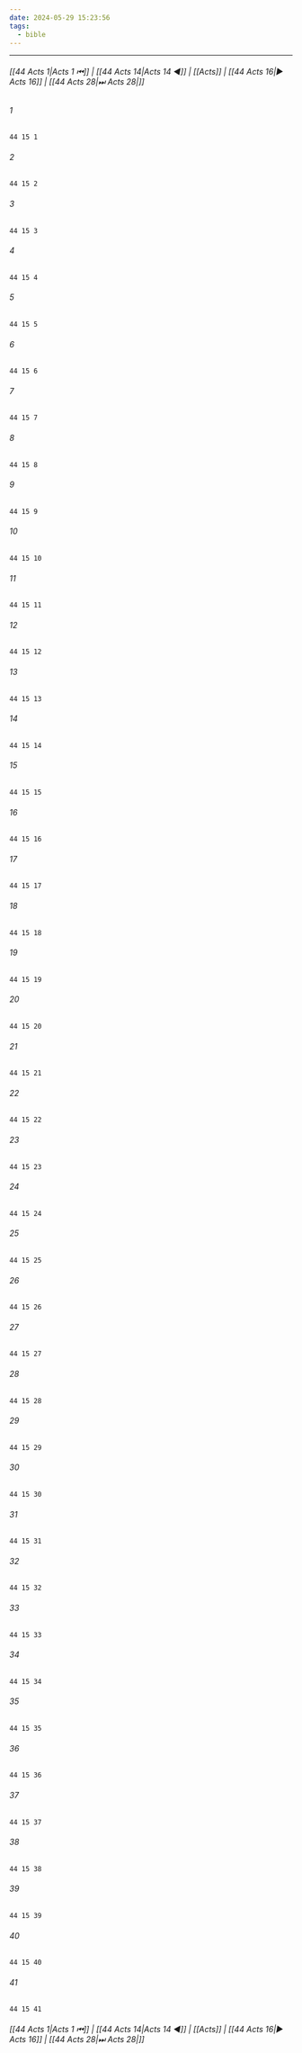 ```yaml
---
date: 2024-05-29 15:23:56
tags:
  - bible
---
```

___

###### [[44 Acts 1|Acts 1 ⏮]] | [[44 Acts 14|Acts 14 ◀]] | [[Acts]] | [[44 Acts 16|▶ Acts 16]] | [[44 Acts 28|⏭ Acts 28|]]

###### 1
``` verse
44 15 1 
```
###### 2
``` verse
44 15 2 
```
###### 3
``` verse
44 15 3 
```
###### 4
``` verse
44 15 4 
```
###### 5
``` verse
44 15 5 
```
###### 6
``` verse
44 15 6 
```
###### 7
``` verse
44 15 7 
```
###### 8
``` verse
44 15 8 
```
###### 9
``` verse
44 15 9 
```
###### 10
``` verse
44 15 10 
```
###### 11
``` verse
44 15 11 
```
###### 12
``` verse
44 15 12 
```
###### 13
``` verse
44 15 13 
```
###### 14
``` verse
44 15 14 
```
###### 15
``` verse
44 15 15 
```
###### 16
``` verse
44 15 16 
```
###### 17
``` verse
44 15 17 
```
###### 18
``` verse
44 15 18 
```
###### 19
``` verse
44 15 19 
```
###### 20
``` verse
44 15 20 
```
###### 21
``` verse
44 15 21 
```
###### 22
``` verse
44 15 22 
```
###### 23
``` verse
44 15 23 
```
###### 24
``` verse
44 15 24 
```
###### 25
``` verse
44 15 25 
```
###### 26
``` verse
44 15 26 
```
###### 27
``` verse
44 15 27 
```
###### 28
``` verse
44 15 28 
```
###### 29
``` verse
44 15 29 
```
###### 30
``` verse
44 15 30 
```
###### 31
``` verse
44 15 31 
```
###### 32
``` verse
44 15 32 
```
###### 33
``` verse
44 15 33 
```
###### 34
``` verse
44 15 34 
```
###### 35
``` verse
44 15 35 
```
###### 36
``` verse
44 15 36 
```
###### 37
``` verse
44 15 37 
```
###### 38
``` verse
44 15 38 
```
###### 39
``` verse
44 15 39 
```
###### 40
``` verse
44 15 40 
```
###### 41
``` verse
44 15 41 
```

###### [[44 Acts 1|Acts 1 ⏮]] | [[44 Acts 14|Acts 14 ◀]] | [[Acts]] | [[44 Acts 16|▶ Acts 16]] | [[44 Acts 28|⏭ Acts 28|]]

